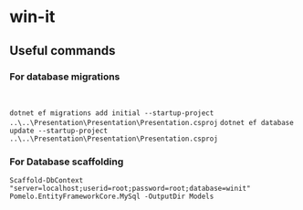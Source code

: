 # win-it

<h2>Useful commands</h2>

<h3>For database migrations</h3> </br>

`dotnet ef migrations add initial --startup-project ..\..\Presentation\Presentation\Presentation.csproj`
`dotnet ef database update --startup-project ..\..\Presentation\Presentation\Presentation.csproj`</br>


<h3>For Database scaffolding</h3>

`Scaffold-DbContext "server=localhost;userid=root;password=root;database=winit" Pomelo.EntityFrameworkCore.MySql -OutputDir Models`

